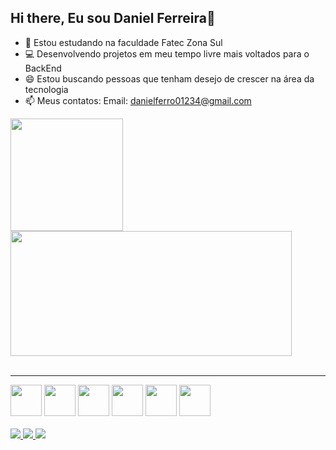 ## Hi there, Eu sou Daniel Ferreira👋

- 🏫 Estou estudando na faculdade Fatec Zona Sul 
- 💻 Desenvolvendo projetos em meu tempo livre mais voltados para o BackEnd
- 😄 Estou buscando pessoas que tenham desejo de crescer na área da tecnologia
- 📫 Meus contatos: Email: danielferro01234@gmail.com
<div>
  <img height="180em" src="https://github-readme-stats.vercel.app/api?username=DanielFerreiira&show_icons=true&theme=tokyonight">
  <img height="200em" width="450em"src="https://github-readme-stats.vercel.app/api/top-langs/?username=DanielFerreiira&layout=donut-vertical">
</div><br>
<hr>
<div>
  <img src="https://cdn.jsdelivr.net/gh/devicons/devicon@latest/icons/javascript/javascript-original.svg" height="50em" width="50em"/>
  <img src="https://cdn.jsdelivr.net/gh/devicons/devicon@latest/icons/typescript/typescript-original.svg" height="50em" width="50em"/>
  <img src="https://cdn.jsdelivr.net/gh/devicons/devicon@latest/icons/html5/html5-original.svg" height="50em" width="50em"/>
  <img src="https://cdn.jsdelivr.net/gh/devicons/devicon@latest/icons/css3/css3-original.svg" height="50em" width="50em" />
  <img src="https://cdn.jsdelivr.net/gh/devicons/devicon@latest/icons/react/react-original.svg" height="50em" width="50em"/>
  <img src="https://cdn.jsdelivr.net/gh/devicons/devicon@latest/icons/bootstrap/bootstrap-original.svg" height="50em" width="50em"/>
</div><br>

<div>
  <a href="mailto:danielferro01234@gmail.com" target="_blank">
    <img src="https://img.shields.io/badge/Gmail-D14836?style=for-the-badge&logo=gmail&logoColor=white" >
  </a><!-- GMAIL -->
  
  <a href="https://www.linkedin.com/in/daniel-ferreira1999/" target="_blank">
    <img src="https://img.shields.io/badge/LinkedIn-0077B5?style=for-the-badge&logo=linkedin&logoColor=white">
  </a><!-- LINKEDIN -->

  <a href="https://www.linkedin.com/in/daniel-ferreira1999/" target="_blank">
    <img src="https://img.shields.io/badge/Instagram-E4405F?style=for-the-badge&logo=instagram&logoColor=white">
  </a><!-- INSTAGRAM -->
</div>
